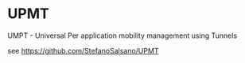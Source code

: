 # UPMT
UMPT - Universal Per application mobility management using Tunnels

see https://github.com/StefanoSalsano/UPMT
